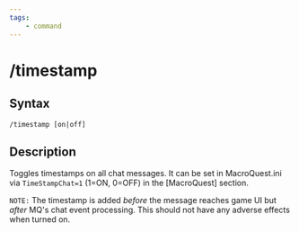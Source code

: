 ```yaml
---
tags:
    - command
---
```

# /timestamp

## Syntax

```eqcommand
/timestamp [on|off]
```

## Description
Toggles timestamps on all chat messages. It can be set in MacroQuest.ini via `TimeStampChat=1` (1=ON, 0=OFF) in the [MacroQuest] section.

`NOTE:` The timestamp is added *before* the message reaches game UI but *after* MQ's chat event processing. This should not have any adverse effects when turned on.
